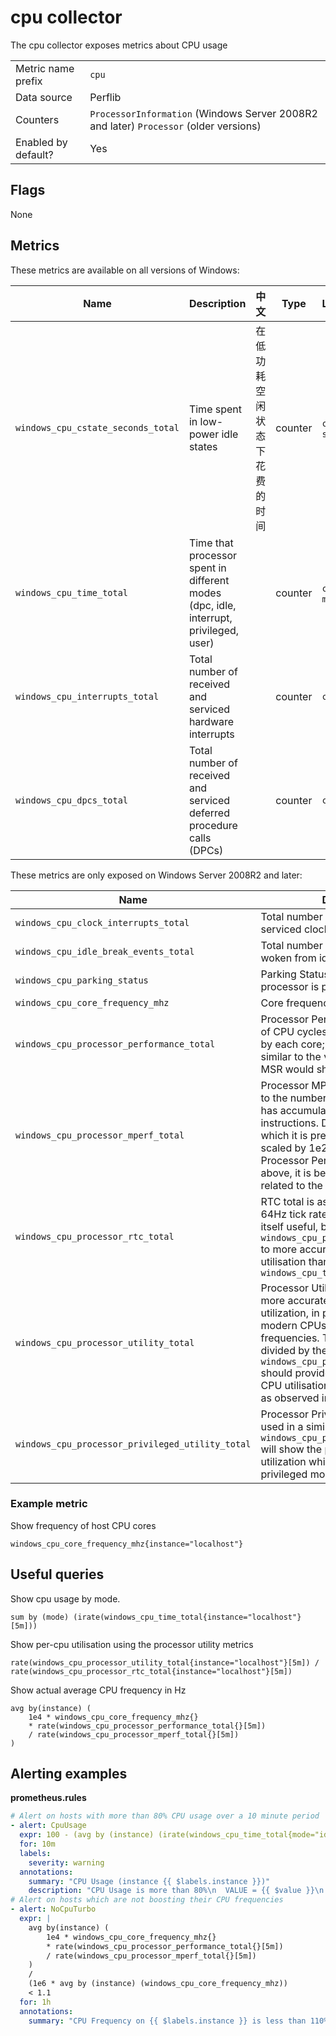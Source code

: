 # cpu collector

The cpu collector exposes metrics about CPU usage

|||
-|-
Metric name prefix  | `cpu`
Data source         | Perflib
Counters            | `ProcessorInformation` (Windows Server 2008R2 and later) `Processor` (older versions)
Enabled by default? | Yes

## Flags

None

## Metrics
These metrics are available on all versions of Windows:

Name | Description | 中文 | Type | Labels
-----|-------------|------|-------|-------
`windows_cpu_cstate_seconds_total` | Time spent in low-power idle states | 在低功耗空闲状态下花费的时间 | counter | `core`, `state`
`windows_cpu_time_total` | Time that processor spent in different modes (dpc, idle, interrupt, privileged, user) |  | counter | `core`, `mode`
`windows_cpu_interrupts_total` | Total number of received and serviced hardware interrupts |  | counter | `core`
`windows_cpu_dpcs_total` | Total number of received and serviced deferred procedure calls (DPCs) |  | counter | `core`

These metrics are only exposed on Windows Server 2008R2 and later:

Name | Description | Type | Labels
-----|-------------|------|-------
`windows_cpu_clock_interrupts_total` | Total number of received and serviced clock tick interrupts | counter | `core`
`windows_cpu_idle_break_events_total` | Total number of time processor was woken from idle | counter | `core`
`windows_cpu_parking_status` | Parking Status represents whether a processor is parked or not | gauge | `core`
`windows_cpu_core_frequency_mhz` | Core frequency in megahertz | gauge | `core`
`windows_cpu_processor_performance_total` | Processor Performance is the number of CPU cycles executing instructions by each core; it is believed to be similar to the value that the APERF MSR would show, were it exposed | counter | `core`
`windows_cpu_processor_mperf_total` | Processor MPerf Total is proportioanl to the number of TSC ticks each core has accumulated while executing instructions. Due to the manner in which it is presented, it should be scaled by 1e2 to properly line up with Processor Performance Total. As above, it is believed to be closely related to the MPERF MSR. | counter | `core`
`windows_cpu_processor_rtc_total` | RTC total is assumed to represent the 64Hz tick rate in Windows. It is not by itself useful, but can be used with `windows_cpu_processor_utility_total` to more accurately measure CPU utilisation than with `windows_cpu_time_total` | counter | `core`
`windows_cpu_processor_utility_total` | Processor Utility Total is a newer, more accurate measure of CPU utilization, in particular handling modern CPUs with variant CPU frequencies. The rate of this counter divided by the rate of `windows_cpu_processor_rtc_total` should provide an accurate view of CPU utilisation on modern systems, as observed in Task Manager. | counter | `core`
`windows_cpu_processor_privileged_utility_total` | Processor Privilged Utility Total, when used in a similar fashion to `windows_cpu_processor_utility_total` will show the portion of CPU utilization which is happening in privileged mode. | counter | `core`

### Example metric
Show frequency of host CPU cores
```
windows_cpu_core_frequency_mhz{instance="localhost"}
```

## Useful queries
Show cpu usage by mode.
```
sum by (mode) (irate(windows_cpu_time_total{instance="localhost"}[5m]))
```
Show per-cpu utilisation using the processor utility metrics
```
rate(windows_cpu_processor_utility_total{instance="localhost"}[5m]) / rate(windows_cpu_processor_rtc_total{instance="localhost"}[5m])
```
Show actual average CPU frequency in Hz
```
avg by(instance) (
    1e4 * windows_cpu_core_frequency_mhz{}
    * rate(windows_cpu_processor_performance_total{}[5m])
    / rate(windows_cpu_processor_mperf_total{}[5m])
)
```


## Alerting examples
**prometheus.rules**
```yaml
# Alert on hosts with more than 80% CPU usage over a 10 minute period
- alert: CpuUsage
  expr: 100 - (avg by (instance) (irate(windows_cpu_time_total{mode="idle"}[2m])) * 100) > 80
  for: 10m
  labels:
    severity: warning
  annotations:
    summary: "CPU Usage (instance {{ $labels.instance }})"
    description: "CPU Usage is more than 80%\n  VALUE = {{ $value }}\n  LABELS: {{ $labels }}"
# Alert on hosts which are not boosting their CPU frequencies
- alert: NoCpuTurbo
  expr: |
    avg by(instance) (
        1e4 * windows_cpu_core_frequency_mhz{}
        * rate(windows_cpu_processor_performance_total{}[5m])
        / rate(windows_cpu_processor_mperf_total{}[5m])
    )
    /
    (1e6 * avg by (instance) (windows_cpu_core_frequency_mhz))
    < 1.1
  for: 1h
  annotations:
    summary: "CPU Frequency on {{ $labels.instance }} is less than 110% of base frequency, suggesting it is not able to boost.
```
